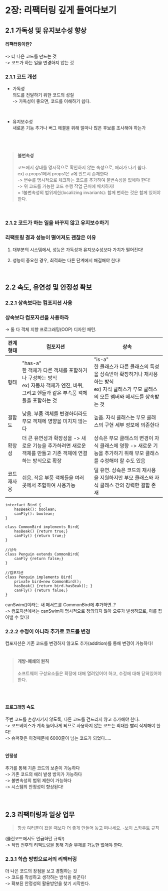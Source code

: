 # 2장: 리팩터링 깊게 들여다보기

## 2.1 가독성 및 유지보수성 향상

#### 리팩터링이란?
-> 더 나은 코드를 만드는 것<br/>
-> 코드가 하는 일을 변경하지 않는 것<br/>

### 2.1.1 코드 개선

- 가독성<br/>
의도를 전달하기 위한 코드의 성질<br/>
-> 가독성이 좋으면, 코드를 이해하기 쉽다.<br/>

<br/>

- 유지보수성<br/>
새로운 기능 추가나 버그 해결을 위해 얼마나 많은 후보를 조사해야 하는가<br/>
<br/>

<br/>

> #### 불변속성<br/>
> 코드에서 상태를 명시적으로 확인하지 않는 속성으로, 에러가 나기 쉽다.<br/>
> ex) a.props1에서 props1은 a에 반드시 존재한다<br/>
> -> 변수를 명시적으로 체크하는 코드를 추가하여 불변속성을 없애야 한다!<br/>
> -> 위 코드를 가능한 코드 수행 작업 근처에 배치하자!<br/>
> = 1불변속성의 범위제한(localizing invariants): 함께 변하는 것은 함께 있어야 한다.<br/>

<br/>

### 2.1.2 코드가 하는 일을 바꾸지 않고 유지보수하기

### 리팩토링 결과 성능이 떨어져도 괜찮은 이유

1. 대부분의 시스템에서, 성능은 가독성과 유지보수성보다 가치가 떨어진다!
2. 성능이 중요한 경우, 최적화는 다른 단계에서 해결해야 한다!

   <br/>

## 2.2 속도, 유연성 및 안정성 확보

### 2.2.1 상속보다는 컴포지션 사용

### 상속보다 컴포지션을 사용하라

→ 둘 다 객체 지향 프로그래밍(OOP) 디자인 패턴.

| 관계 형태 | 컴포지션 | 상속 |
| --- | --- | --- |
| 형태 | "has-a"     <br/> 한 객체가 다른 객체를 포함하거나 구성하는 방식    <br/> ex) 자동차 객체가 엔진, 바퀴, 그리고 핸들과 같은 부속품 객체들을 포함하는 것 | "is-a"    <br/> 한 클래스가 다른 클래스의 특성을 상속받아 확장하거나 재사용하는 방식    <br/> ex) 자식 클래스가 부모 클래스의 모든 멤버와 메서드를 상속받는 것 |
| 결합도 | 낮음. 부품 객체를 변경하더라도 부모 객체에 영향을 미치지 않는다 | 높음. 자식 클래스는 부모 클래스의 구현 세부 정보에 의존한다 |
| 확장성 | 더 큰 유연성과 확장성을 -> 새로운 기능을 추가하려면 새로운 객체를 만들고 기존 객체에 연결하는 방식으로 확장 |  상속은 부모 클래스의 변경이 자식 클래스에 영향 -> 새로운 기능을 추가하기 위해 부모 클래스를 수정해야 할 수도 있음 |
| 코드 재사용 | 쉬움.  작은 부품 객체들을 여러 곳에서 조합하여 사용가능 | 덜 유연. 상속은 코드의 재사용을 지원하지만 부모 클래스와 자식 클래스 간의 강력한 결합 존재 |

```
interfact Bird {
    hasBeak(): boolean;
    canFly(): boolean;
}

class CommonBird implements Bird{
    hasBeak() {return true;}
    canFly() {return true;}
}

//상속
class Penguin extends CommonBird{
    canFly {return false;}
}

//컴포지션
class Penguin implements Bird{
    private bird=new CommonBird();
    hasBeak() {return bird.hasBeak(); }
    canFly() {return false;}
}
```

canSwim()이라는 새 메서드를 CommonBird에 추가하면..?<br/>
-> 컴포지션에서는 canSwim이 명시적으로 정의되지 않아 오류가 발생하므로, 이를 잡아낼 수 있다!

### 2.2.2 수정이 아니라 추가로 코드를 변경

컴포지션은 기존 코드를 변경하지 않고도 추가(addition)를 통해 변경이 가능하다!<br/>
<br/>
> #### 개방-폐쇄의 원칙<br/>
> 소프트웨어 구성요소들은 확장에 대해 열려있어야 하고, 수정에 대해 닫혀있어야 한다.
<br/>
<br/>

#### 프로그래밍 속도<br/>
주변 코드를 손상시키지 않도록, 다른 코드를 건드리지 않고 추가해야 한다.<br/>
-> 코드베이스가 계속 늘어나게 되므로 사용하지 않는 코드는 최대한 빨리 삭제해야 한다!<br/>
-> 슈퍼팟은 이것때문에 6000줄이 넘는 코드가 되었다…..<br/>
<br/>

#### 안정성<br/>
추가를 통해 기존 코드의 보존이 가능하다<br/>
-> 기존 코드의 에러 발생 방지가 가능하다<br/>
-> 불변속성의 범위 제한이 가능하다<br/>
-> 시스템의 안정성이 향상된다!<br/>
<br/>
<br/>

## 2.3 리팩터링과 일상 업무

> 항상 여러분이 왔을 때보다 더 좋게 만들어 놓고 떠나세요. -보이 스카우트 규칙
> 

(클린코드에서도 언급하던 규칙!)<br/>
-> 작업 전후의 리팩토링을 통해 기술 부채를 가능한 없애야 한다.

### 2.3.1 학습 방법으로서의 리팩터링

더 나은 코드의 장점을 보고 경험하는 것<br/>
-> 코드를 작성하고 생각하는 방식을 바꾼다!<br/>
-> 확보된 안정성의 활용방안을 찾기 시작한다.<br/>
